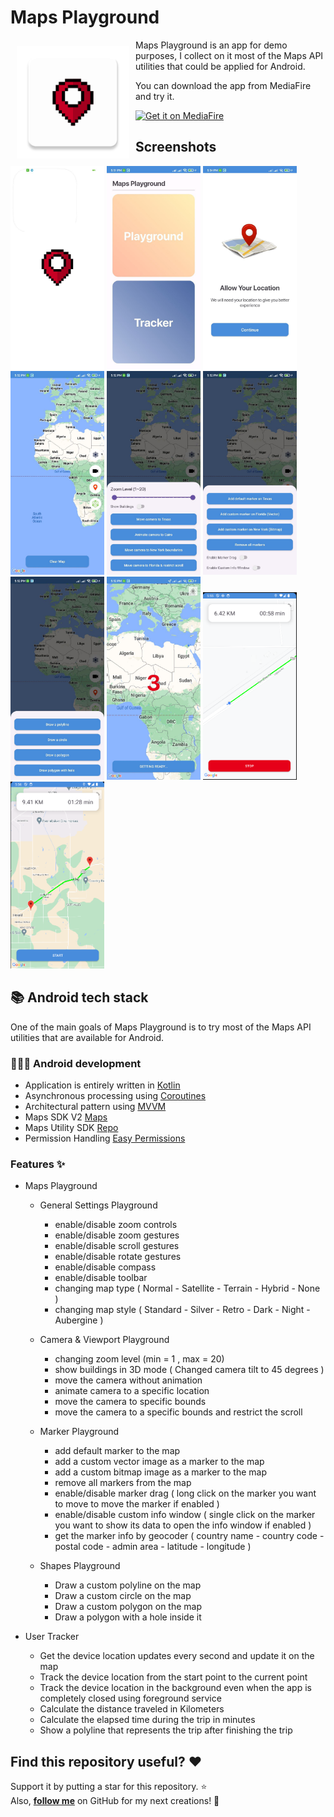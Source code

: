 # Maps Playground
<img src="assets/app_icon.webp" align="left" width="180" hspace="10" vspace="10" />

Maps Playground is an app for demo purposes, I collect on it most of the Maps API utilities that could be applied for Android.

You can download the app from MediaFire and try it.

<a href="https://www.mediafire.com/file/fakzck0xr4zom54/Maps_Playground.apk/file">
  <img
    alt="Get it on MediaFire"
    height="80"
    src="https://logos-download.com/wp-content/uploads/2019/11/Mediafire_Logo-700x188.png"/>
</a>

## Screenshots

<div>
   <img src="assets/splash_screen.jpg" width="150" alt="Screenshot 1">
   <img src="assets/home_screen.jpg" width="150" alt="Screenshot 2">
   <img src="assets/permission_screen.jpg" width="150" alt="Screenshot 3">
   <img src="assets/playground_screen.jpg" width="150" alt="Screenshot 4">
  <img src="assets/camera_playground.jpg" width="150" alt="Screenshot 5">
  <img src="assets/marker_playground.jpg" width="150" alt="Screenshot 6">
  <img src="assets/shapes_playground.jpg" width="150" alt="Screenshot 7">
  <img src="assets/tracker_start.jpg" width="150" alt="Screenshot 8">
  <img src="assets/tracker_running.png" width="150" alt="Screenshot 9">
  <img src="assets/tracker_finish.png" width="150" alt="Screenshot 10">
</div>

## 📚 Android tech stack

One of the main goals of Maps Playground is to try most of the Maps API utilities that are available for Android.

### 🧑🏻‍💻 Android development

- Application is entirely written in [Kotlin](https://kotlinlang.org)
- Asynchronous processing using [Coroutines](https://kotlin.github.io/kotlinx.coroutines/)
- Architectural pattern using [MVVM](https://en.wikipedia.org/wiki/Model%E2%80%93view%E2%80%93viewmodel)
- Maps SDK V2 [Maps](https://developers.google.com/maps)
- Maps Utility SDK [Repo](https://github.com/googlemaps/android-maps-utils)
- Permission Handling [Easy Permissions](https://github.com/googlesamples/easypermissions)


### Features ✨

- Maps Playground
  - General Settings Playground
      - enable/disable zoom controls
      - enable/disable zoom gestures
      - enable/disable scroll gestures
      - enable/disable rotate gestures
      - enable/disable compass
      - enable/disable toolbar
      - changing map type ( Normal - Satellite - Terrain - Hybrid - None )
      - changing map style ( Standard - Silver - Retro - Dark - Night - Aubergine )
        
  - Camera & Viewport Playground
      - changing zoom level (min = 1 , max = 20)
      - show buildings in 3D mode ( Changed camera tilt to 45 degrees )
      - move the camera without animation
      - animate camera to a specific location
      - move the camera to specific bounds
      - move the camera to a specific bounds and restrict the scroll

  - Marker Playground
      - add default marker to the map
      - add a custom vector image as a marker to the map
      - add a custom bitmap image as a marker to the map
      - remove all markers from the map
      - enable/disable marker drag ( long click on the marker you want to move to move the marker if enabled )
      - enable/disable custom info window ( single click on the marker you want to show its data to open the info window if enabled )
      - get the marker info by geocoder ( country name - country code - postal code - admin area - latitude - longitude )

  - Shapes Playground
      - Draw a custom polyline on the map
      - Draw a custom circle on the map
      - Draw a custom polygon on the map
      - Draw a polygon with a hole inside it
   

- User Tracker
  - Get the device location updates every second and update it on the map
  - Track the device location from the start point to the current point
  - Track the device location in the background even when the app is completely closed using foreground service
  - Calculate the distance traveled in Kilometers
  - Calculate the elapsed time during the trip in minutes
  - Show a polyline that represents the trip after finishing the trip


## Find this repository useful? :heart:
Support it by putting a star for this repository. :star: <br>
Also, __[follow me](https://github.com/3wiida)__ on GitHub for my next creations! 🤩
